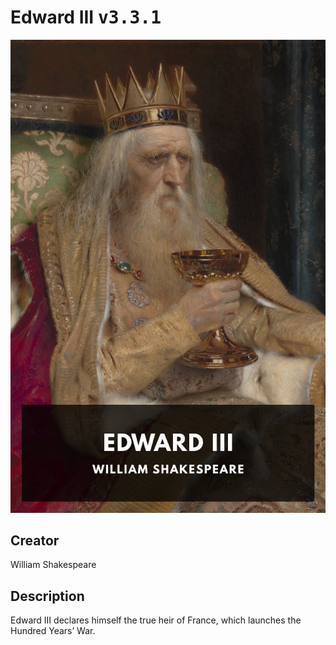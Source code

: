 
# Edward III <kbd>v3.3.1</kbd>

<center>
  <img src="./cover-1024.jpg"/>
</center>

## Creator
William Shakespeare

## Description
Edward III declares himself the true heir of France, which launches the Hundred Years’ War.
